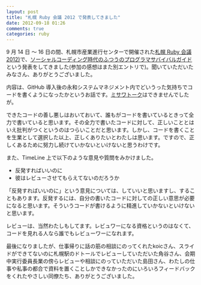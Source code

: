 ```yaml
---
layout: post
title: "札幌 Ruby 会議 2012 で発表してきました"
date: 2012-09-18 01:26
comments: true
categories: ruby
---
```

9 月 14 日 〜 16 日の間、札幌市産業進行センターで開催された[札幌 Ruby 会議 2012)](http://sapporo.rubykaigi.org/2012/ja/)で、[ソーシャルコーディング時代のふつうのプログラマサバイバルガイド
](http://sapporo.rubykaigi.org/2012/ja/schedule/details/53.html)という発表をしてきました(参加の感想はまた別エントリで)。聞いていただいたみなさん、ありがとうございました。

<script async class="speakerdeck-embed" data-id="50558d9f4a7779000201d4e5" data-ratio="1.299492385786802" src="//speakerdeck.com/assets/embed.js"></script>

内容は、GitHub 導入後の永和システムマネジメント内でどいうった気持ちでコードを書くようになったかというお話です。[ミサワトーク](https://twitter.com/shyouhei/status/247173463658344448)はできませんでしたが。

できたコードの善し悪しはおいておいて、誰もがコードを書いているときって全力で書いていると思います。その全力で書いたコードに対して、正しいこととはいえ批判がつくというのはつらいことだと思います。しかし、コードを書くことを生業として選択した以上、正しくありたいとわたしは思います。ですので、正しくあるために努力し続けていかないといけないと思うわけです。

また、TimeLine 上で以下のような意見や質問をみかけました。

- 反発すればいいのに
- 彼はレビューさせてもらえてないのだろうか

「反発すればいいのに」という意見については、していいと思いますし、することもあります。反発するには、自分の書いたコードに対しての正しい意思が必要になると思います。そういうコードが書けるように精進していかないといけないと思います。

レビューは、当然わたしもしてます。レビュワーになる資格というのはなくて、コードを見れる人なら誰でもレビューワーになれます。

最後になりましたが、仕事帰りに話の筋の相談にのってくれたkoicさん、スライドができてないのに札幌駅のドトールでレビューしていただいた角谷さん、会期中実行委員長業の傍らレビューや相談にのっていただいた島田さん、わたしの仕事や私事の都合で資料を置くことしかできなかったのにいろいろフィードバックをくれたやさしい同僚たち、ありがとうございました。
